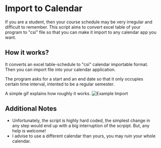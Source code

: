 # Import to Calendar
If you are a student, then your course schedule may be very irregular and difficult to remember. This script aims to convert excel table of your program to "csi" file so that you can make it import to any calendar app you want.

## How it works?
It converts an excel table-schedule to "csi" calendar importable format. Then you can import file into your calendar application.

The program asks for a start and an end date so that it only occupies certain time interval, intented to be a regular semester.

A simple gif explains how roughly it works.
![Example Import](https://github.com/afeser/Import-to-Calendar/manual/animation.gif)

## Additional Notes
* Unfortunately, the script is highly hard coded, the simplest change in any step would end up with a big interruption of the scrpipt. But, any help is welcome!
* I advise to use a different calendar than yours, you may ruin your whole calendar.
